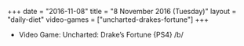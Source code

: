 +++
date = "2016-11-08"
title = "8 November 2016 (Tuesday)"
layout = "daily-diet"
video-games = ["uncharted-drakes-fortune"]
+++


* Video Game: Uncharted: Drake’s Fortune {PS4} /b/